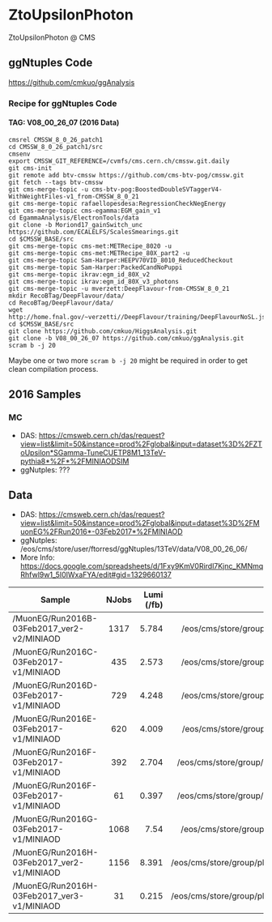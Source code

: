 # ZtoUpsilonPhoton
ZtoUpsilonPhoton @ CMS

## ggNtuples Code
https://github.com/cmkuo/ggAnalysis

### Recipe for ggNtuples Code
#### TAG: V08_00_26_07 (2016 Data)
```
cmsrel CMSSW_8_0_26_patch1
cd CMSSW_8_0_26_patch1/src 
cmsenv 
export CMSSW_GIT_REFERENCE=/cvmfs/cms.cern.ch/cmssw.git.daily 
git cms-init 
git remote add btv-cmssw https://github.com/cms-btv-pog/cmssw.git 
git fetch --tags btv-cmssw 
git cms-merge-topic -u cms-btv-pog:BoostedDoubleSVTaggerV4-WithWeightFiles-v1_from-CMSSW_8_0_21 
git cms-merge-topic rafaellopesdesa:RegressionCheckNegEnergy 
git cms-merge-topic cms-egamma:EGM_gain_v1 
cd EgammaAnalysis/ElectronTools/data 
git clone -b Moriond17_gainSwitch_unc https://github.com/ECALELFS/ScalesSmearings.git 
cd $CMSSW_BASE/src 
git cms-merge-topic cms-met:METRecipe_8020 -u 
git cms-merge-topic cms-met:METRecipe_80X_part2 -u 
git cms-merge-topic Sam-Harper:HEEPV70VID_8010_ReducedCheckout 
git cms-merge-topic Sam-Harper:PackedCandNoPuppi 
git cms-merge-topic ikrav:egm_id_80X_v2 
git cms-merge-topic ikrav:egm_id_80X_v3_photons 
git cms-merge-topic -u mverzett:DeepFlavour-from-CMSSW_8_0_21 
mkdir RecoBTag/DeepFlavour/data/ 
cd RecoBTag/DeepFlavour/data/ 
wget http://home.fnal.gov/~verzetti//DeepFlavour/training/DeepFlavourNoSL.json 
cd $CMSSW_BASE/src 
git clone https://github.com/cmkuo/HiggsAnalysis.git 
git clone -b V08_00_26_07 https://github.com/cmkuo/ggAnalysis.git 
scram b -j 20
```

Maybe one or two more ```scram b -j 20``` might be required in order to get clean compilation process.



## 2016 Samples
### MC 
- DAS: https://cmsweb.cern.ch/das/request?view=list&limit=50&instance=prod%2Fglobal&input=dataset%3D%2FZToUpsilon*SGamma-TuneCUETP8M1_13TeV-pythia8*%2F*%2FMINIAODSIM
- ggNutples: ???

## Data
- DAS: https://cmsweb.cern.ch/das/request?view=list&limit=50&instance=prod%2Fglobal&input=dataset%3D%2FMuonEG%2FRun2016*-03Feb2017*%2FMINIAOD
- ggNutples: /eos/cms/store/user/ftorresd/ggNtuples/13TeV/data/V08_00_26_06/
- More Info: https://docs.google.com/spreadsheets/d/1Fxy9KmV0Rirdl7Kjnc_KMNmqRhfwl9w1_5I0IWxaFYA/edit#gid=1329660137

| Sample       | NJobs           | Lumi (/fb)  | Location @ EOS  |
| ------------- |:-------------:| -----:| -----:|
| /MuonEG/Run2016B-03Feb2017_ver2-v2/MINIAOD |	1317 |	5.784 |	/eos/cms/store/group/phys_smp/ggNtuples/13TeV/data/V08_00_26_01/job_MuEG_Run2016B_FebReminiAOD |
| /MuonEG/Run2016C-03Feb2017-v1/MINIAOD |		435 |	2.573 |	/eos/cms/store/group/phys_smp/ggNtuples/13TeV/data/V08_00_26_01/job_MuEG_Run2016C_FebReminiAOD |
| /MuonEG/Run2016D-03Feb2017-v1/MINIAOD |	729 |	4.248 |	/eos/cms/store/group/phys_smp/ggNtuples/13TeV/data/V08_00_26_01/job_MuEG_Run2016D_FebReminiAOD |
| /MuonEG/Run2016E-03Feb2017-v1/MINIAOD |	620 |	4.009 |	/eos/cms/store/group/phys_smp/ggNtuples/13TeV/data/V08_00_26_01/job_MuEG_Run2016E_FebReminiAOD |
| /MuonEG/Run2016F-03Feb2017-v1/MINIAOD |	392 |	2.704 |	/eos/cms/store/group/phys_smp/ggNtuples/13TeV/data/V08_00_26_01/job_MuEG_Run2016F_FebReminiAOD1 |
| /MuonEG/Run2016F-03Feb2017-v1/MINIAOD |	61 |	0.397 |	/eos/cms/store/group/phys_smp/ggNtuples/13TeV/data/V08_00_26_01/job_MuEG_Run2016F_FebReminiAOD2 |
| /MuonEG/Run2016G-03Feb2017-v1/MINIAOD |	1068 |	7.54 |	/eos/cms/store/group/phys_smp/ggNtuples/13TeV/data/V08_00_26_01/job_MuEG_Run2016G_FebReminiAOD |
| /MuonEG/Run2016H-03Feb2017_ver2-v1/MINIAOD |	1156 |	8.391 |	/eos/cms/store/group/phys_smp/ggNtuples/13TeV/data/V08_00_26_01/job_MuEG_Run2016H_FebReminiAODv2 |
| /MuonEG/Run2016H-03Feb2017_ver3-v1/MINIAOD |	31 |	0.215 |	/eos/cms/store/group/phys_smp/ggNtuples/13TeV/data/V08_00_26_01/job_MuEG_Run2016H_FebReminiAODv3 |

